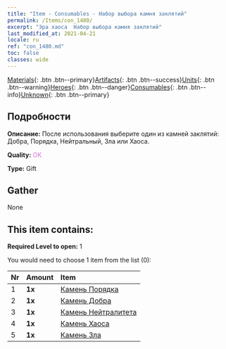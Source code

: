 ```yaml
---
title: "Item - Consumables - Набор выбора камня заклятий"
permalink: /Items/con_1480/
excerpt: "Эра хаоса  Набор выбора камня заклятий"
last_modified_at: 2021-04-21
locale: ru
ref: "con_1480.md"
toc: false
classes: wide
---
```

 [Materials](/ru/Items/){: .btn .btn--primary}[Artifacts](/ru/Items/Artifacts/){: .btn .btn--success}[Units](/ru/Items/Units/){: .btn .btn--warning}[Heroes](/ru/Items/Heroes/){: .btn .btn--danger}[Consumables](/ru/Items/Consumables/){: .btn .btn--info}[Unknown](/ru/Items/Unknown/){: .btn .btn--primary}

## Подробности
 **Описание:** После использования выберите один из камней заклятий: Добра, Порядка, Нейтральный, Зла или Хаоса.

 **Quality:** <span style="color: #DA70D6">OK</span>

 **Type:** Gift

## Gather

  None

## This item contains:

 **Required Level to open:** 1

 You would need to choose 1 item from the list (0):

  | Nr | Amount |     Item    |
  |:---|:-------|:------------|
  | 1 |  **1x** | [Камень Порядка](/ru/Items/con_1123/) |  | 
  | 2 |  **1x** | [Камень Добра](/ru/Items/con_1124/) |  | 
  | 3 |  **1x** | [Камень Нейтралитета](/ru/Items/con_1125/) |  | 
  | 4 |  **1x** | [Камень Хаоса](/ru/Items/con_1126/) |  | 
  | 5 |  **1x** | [Камень Зла](/ru/Items/con_1127/) |  | 

